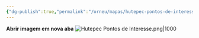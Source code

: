 ```yaml
---
{"dg-publish":true,"permalink":"/orneu/mapas/hutepec-pontos-de-interesse/","tags":["mapas"]}
---
```


**Abrir imagem em nova aba**[](https://orneu-digital-garden-git-main-frunins-projects.vercel.app/img/user/Orneu/Mapas/Hutepec%20Pontos%20de%20Interesse.png)
![Hutepec Pontos de Interesse.png|1000](/img/user/Orneu/Mapas/Hutepec%20Pontos%20de%20Interesse.png)